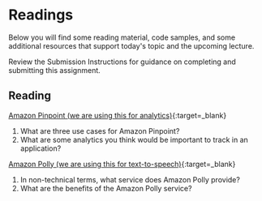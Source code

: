 # Readings

Below you will find some reading material, code samples, and some additional resources that support today's topic and the upcoming lecture.

Review the Submission Instructions for guidance on completing and submitting this assignment.

## Reading

[Amazon Pinpoint (we are using this for analytics)](https://aws.amazon.com/pinpoint/){:target=_blank}

1. What are three use cases for Amazon Pinpoint?
2. What are some analytics you think would be important to track in an application?

[Amazon Polly (we are using this for text-to-speech)](https://docs.aws.amazon.com/polly/latest/dg/what-is.html){:target=_blank}

1. In non-technical terms, what service does Amazon Polly provide?
2. What are the benefits of the Amazon Polly service?
